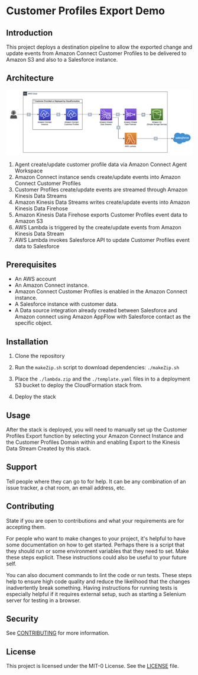 # Customer Profiles Export Demo

## Introduction
This project deploys a destination pipeline to allow the exported change and update events from Amazon Connect Customer Profiles to be delivered to Amazon S3 and also to a Salesforce instance.

## Architecture
![Architecture Diagram](./architecture.png)

1.	Agent create/update customer profile data via Amazon Connect Agent Workspace
2.	Amazon Connect instance sends create/update events into Amazon Connect Customer Profiles
3.	Customer Profiles create/update events are streamed through Amazon Kinesis Data Streams
4.	Amazon Kinesis Data Streams writes create/update events into Amazon Kinesis Data Firehose
5.	Amazon Kinesis Data Firehose exports Customer Profiles event data to Amazon S3
6.	AWS Lambda is triggered by the create/update events from Amazon Kinesis Data Stream
7.	AWS Lambda invokes Salesforce API to update Customer Profiles event data to Salesforce

## Prerequisites
- An AWS account
- An Amazon Connect instance.
- Amazon Connect Customer Profiles is enabled in the Amazon Connect instance. 
- A Salesforce instance with customer data.
- A Data source integration already created between Salesforce and Amazon connect using Amazon AppFlow with Salesforce contact as the specific object.

## Installation
1. Clone the repository
2. Run the `makeZip.sh` script to download dependencies: `./makeZip.sh`

3. Place the `./lambda.zip` and the `./template.yaml` files in to a deployment S3 bucket to deploy the CloudFormation stack from.
4. Deploy the stack 

## Usage
After the stack is deployed, you will need to manually set up the Customer Profiles Export function by selecting your Amazon Connect Instance and the Customer Profiles Domain within and enabling Export to the Kinesis Data Stream Created by this stack.

## Support
Tell people where they can go to for help. It can be any combination of an issue tracker, a chat room, an email address, etc.

## Contributing
State if you are open to contributions and what your requirements are for accepting them.

For people who want to make changes to your project, it's helpful to have some documentation on how to get started. Perhaps there is a script that they should run or some environment variables that they need to set. Make these steps explicit. These instructions could also be useful to your future self.

You can also document commands to lint the code or run tests. These steps help to ensure high code quality and reduce the likelihood that the changes inadvertently break something. Having instructions for running tests is especially helpful if it requires external setup, such as starting a Selenium server for testing in a browser.

## Security
See [CONTRIBUTING](CONTRIBUTING.md#security-issue-notifications) for more information.

## License
This project is licensed under the MIT-0 License. See the [LICENSE](LICENSE) file.
